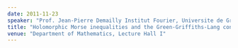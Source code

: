 ```yaml
---
date: 2011-11-23
speaker: "Prof. Jean-Pierre Demailly Institut Fourier, Universite de Grenoble France"
title: "Holomorphic Morse inequalities and the Green-Griffiths-Lang conjecture--Part I"
venue: "Department of Mathematics, Lecture Hall I"
---
```


